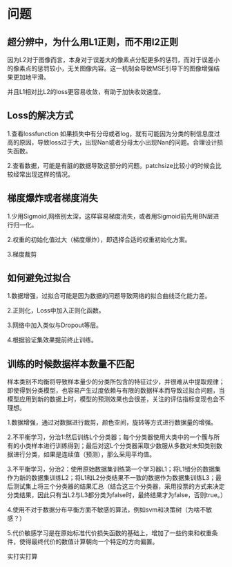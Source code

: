 # 问题

## 超分辨中，为什么用L1正则，而不用l2正则

因为L2对于图像而言，本身对于误差大的像素点分配更多的惩罚，而对于误差小的像素点的惩罚较小，无关图像内容。这一机制会导致MSE引导下的图像增强结果更加地平滑。

并且L1相对比L2的loss更容易收敛，有助于加快收敛速度。

## Loss的解决方式

1.查看lossfunction 如果损失中有分母或者log，就有可能因为分类的制信息度过高的原因，导致loss过于大，出现Nan或者分母太小出现Nan的问题。合理设计损失函数。

2.查看数据，可能是有脏的数据导致这部分的问题。patchsize比较小的时候会比较经常出现这样的情况。

## 梯度爆炸或者梯度消失

1.少用Sigmoid,网络别太深，这样容易梯度消失，或者用Sigmoid前先用BN层进行归一化。

2.权重的初始化值过大（梯度爆炸），即选择合适的权重初始化方案。

3.梯度裁剪

## 如何避免过拟合

1.数据增强，过拟合可能是因为数据的问题导致网络的拟合曲线泛化能力差。

2.正则化，Loss中加入正则化函数。

3.网络中加入类似与Dropout等层。

4.根据验证集效果提前终止训练。

## 训练的时候数据样本数量不匹配

样本类别不均衡将导致样本量少的分类所包含的特征过少，并很难从中提取规律；即使得到分类模型，也容易产生过度依赖与有限的数据样本而导致过拟合问题，当模型应用到新的数据上时，模型的预测效果也会很差，关注的评估指标变现也会不理想。

1.数据增强，通过对数据进行裁剪，颜色空间，旋转等方式进行数据量的增强。

2.不平衡学习，分治1:然后训练L个分类器；每个分类器使用大类中的一个簇与所有的小类样本进行训练得到；最后对这L个分类器采取少数服从多数对未知类别数据进行分类，如果是连续值（预测），那么采用平均值。

3.不平衡学习，分治2：使用原始数据集训练第一个学习器L1；将L1错分的数据集作为新的数据集训练L2；将L1和L2分类结果不一致的数据作为数据集训练L3；最后测试集上将三个分类器的结果汇总（结合这三个分类器，采用投票的方式来决定分类结果，因此只有当L2与L3都分类为false时，最终结果才为false，否则true。）

4.使用不对于数据分布平衡方面不敏感的算法，例如svm和决策树（为啥不敏感？）

5.代价敏感学习是在原始标准代价损失函数的基础上，增加了一些约束和权重条件，使得最终代价的数值计算朝向一个特定的方向偏置。

实打实打算
